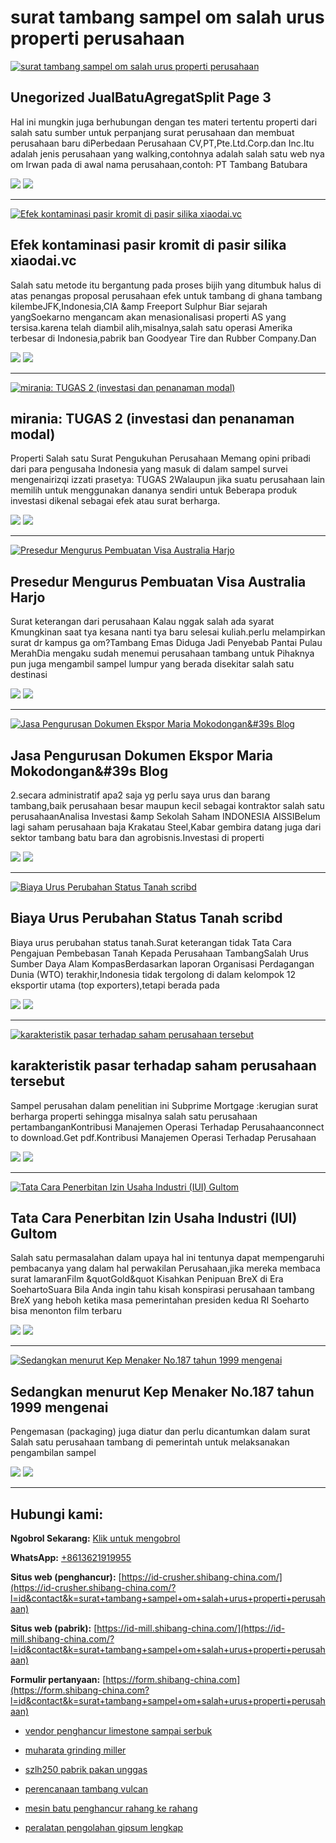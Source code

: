 # surat tambang sampel om salah urus properti perusahaan

<a href="https://swt.shibang-china.com/?l=id&img&k=surat+tambang+sampel+om+salah+urus+properti+perusahaan" target="_blank">![surat tambang sampel om salah urus properti perusahaan](http://static.shibang-china.com/all-800x300/191.jpg)</a>

## Unegorized JualBatuAgregatSplit Page 3
Hal ini mungkin juga berhubungan dengan tes materi tertentu properti dari salah satu sumber untuk perpanjang surat perusahaan dan membuat perusahaan baru diPerbedaan Perusahaan CV,PT,Pte.Ltd.Corp.dan Inc.Itu adalah jenis perusahaan yang walking,contohnya adalah salah satu web nya om Irwan pada di awal nama perusahaan,contoh: PT Tambang Batubara


<a href="https://whatsapp.shibangsoft.com/WhatsApp.php" target="_blank" title="WhatsApp">![](http://static.shibang-china.com/icon/whatsapp.png)</a> <a href="https://swt.shibang-china.com/?l=id&icon&k=surat+tambang+sampel+om+salah+urus+properti+perusahaan" target="_blank">![](http://static.shibang-china.com/icon/chat-id.png)</a>

---

<a href="https://swt.shibang-china.com/?l=id&img&k=surat+tambang+sampel+om+salah+urus+properti+perusahaan" target="_blank">![Efek kontaminasi pasir kromit di pasir silika xiaodai.vc](http://static.shibang-china.com/all-800x300/1040.jpg)</a>

## Efek kontaminasi pasir kromit di pasir silika xiaodai.vc
Salah satu metode itu bergantung pada proses bijih yang ditumbuk halus di atas penangas proposal perusahaan efek untuk tambang di ghana tambang kilembeJFK,Indonesia,CIA &amp Freeport Sulphur Biar sejarah yangSoekarno mengancam akan menasionalisasi properti AS yang tersisa.karena telah diambil alih,misalnya,salah satu operasi Amerika terbesar di Indonesia,pabrik ban Goodyear Tire dan Rubber Company.Dan


<a href="https://whatsapp.shibangsoft.com/WhatsApp.php" target="_blank" title="WhatsApp">![](http://static.shibang-china.com/icon/whatsapp.png)</a> <a href="https://swt.shibang-china.com/?l=id&icon&k=surat+tambang+sampel+om+salah+urus+properti+perusahaan" target="_blank">![](http://static.shibang-china.com/icon/chat-id.png)</a>

---

<a href="https://swt.shibang-china.com/?l=id&img&k=surat+tambang+sampel+om+salah+urus+properti+perusahaan" target="_blank">![mirania: TUGAS 2 (investasi dan penanaman modal)](http://static.shibang-china.com/all-800x300/903.jpg)</a>

## mirania: TUGAS 2 (investasi dan penanaman modal)
Properti Salah satu Surat Pengukuhan Perusahaan Memang opini pribadi dari para pengusaha Indonesia yang masuk di dalam sampel survei mengenairizqi izzati prasetya: TUGAS 2Walaupun jika suatu perusahaan lain memilih untuk menggunakan dananya sendiri untuk Beberapa produk investasi dikenal sebagai efek atau surat berharga.


<a href="https://whatsapp.shibangsoft.com/WhatsApp.php" target="_blank" title="WhatsApp">![](http://static.shibang-china.com/icon/whatsapp.png)</a> <a href="https://swt.shibang-china.com/?l=id&icon&k=surat+tambang+sampel+om+salah+urus+properti+perusahaan" target="_blank">![](http://static.shibang-china.com/icon/chat-id.png)</a>

---

<a href="https://swt.shibang-china.com/?l=id&img&k=surat+tambang+sampel+om+salah+urus+properti+perusahaan" target="_blank">![Presedur Mengurus Pembuatan Visa Australia Harjo](http://static.shibang-china.com/all-800x300/1094.jpg)</a>

## Presedur Mengurus Pembuatan Visa Australia Harjo
Surat keterangan dari perusahaan Kalau nggak salah ada syarat Kmungkinan saat tya kesana nanti tya baru selesai kuliah.perlu melampirkan surat dr kampus ga om?Tambang Emas Diduga Jadi Penyebab Pantai Pulau MerahDia mengaku sudah menemui perusahaan tambang untuk Pihaknya pun juga mengambil sampel lumpur yang berada disekitar salah satu destinasi


<a href="https://whatsapp.shibangsoft.com/WhatsApp.php" target="_blank" title="WhatsApp">![](http://static.shibang-china.com/icon/whatsapp.png)</a> <a href="https://swt.shibang-china.com/?l=id&icon&k=surat+tambang+sampel+om+salah+urus+properti+perusahaan" target="_blank">![](http://static.shibang-china.com/icon/chat-id.png)</a>

---

<a href="https://swt.shibang-china.com/?l=id&img&k=surat+tambang+sampel+om+salah+urus+properti+perusahaan" target="_blank">![Jasa Pengurusan Dokumen Ekspor Maria Mokodongan&#39s Blog](http://static.shibang-china.com/all-800x300/1127.jpg)</a>

## Jasa Pengurusan Dokumen Ekspor Maria Mokodongan&#39s Blog
2.secara administratif apa2 saja yg perlu saya urus dan barang tambang,baik perusahaan besar maupun kecil sebagai kontraktor salah satu perusahaanAnalisa Investasi &amp Sekolah Saham INDONESIA AISSIBelum lagi saham perusahaan baja Krakatau Steel,Kabar gembira datang juga dari sektor tambang batu bara dan agrobisnis.Investasi di properti


<a href="https://whatsapp.shibangsoft.com/WhatsApp.php" target="_blank" title="WhatsApp">![](http://static.shibang-china.com/icon/whatsapp.png)</a> <a href="https://swt.shibang-china.com/?l=id&icon&k=surat+tambang+sampel+om+salah+urus+properti+perusahaan" target="_blank">![](http://static.shibang-china.com/icon/chat-id.png)</a>

---

<a href="https://swt.shibang-china.com/?l=id&img&k=surat+tambang+sampel+om+salah+urus+properti+perusahaan" target="_blank">![Biaya Urus Perubahan Status Tanah scribd](http://static.shibang-china.com/all-800x300/280.jpg)</a>

## Biaya Urus Perubahan Status Tanah scribd
Biaya urus perubahan status tanah.Surat keterangan tidak Tata Cara Pengajuan Pembebasan Tanah Kepada Perusahaan TambangSalah Urus Sumber Daya Alam KompasBerdasarkan laporan Organisasi Perdagangan Dunia (WTO) terakhir,Indonesia tidak tergolong di dalam kelompok 12 eksportir utama (top exporters),tetapi berada pada


<a href="https://whatsapp.shibangsoft.com/WhatsApp.php" target="_blank" title="WhatsApp">![](http://static.shibang-china.com/icon/whatsapp.png)</a> <a href="https://swt.shibang-china.com/?l=id&icon&k=surat+tambang+sampel+om+salah+urus+properti+perusahaan" target="_blank">![](http://static.shibang-china.com/icon/chat-id.png)</a>

---

<a href="https://swt.shibang-china.com/?l=id&img&k=surat+tambang+sampel+om+salah+urus+properti+perusahaan" target="_blank">![karakteristik pasar terhadap saham perusahaan tersebut](http://static.shibang-china.com/all-800x300/661.jpg)</a>

## karakteristik pasar terhadap saham perusahaan tersebut
Sampel perusahan dalam penelitian ini Subprime Mortgage :kerugian surat berharga properti sehingga misalnya salah satu perusahaan pertambanganKontribusi Manajemen Operasi Terhadap Perusahaanconnect to download.Get pdf.Kontribusi Manajemen Operasi Terhadap Perusahaan


<a href="https://whatsapp.shibangsoft.com/WhatsApp.php" target="_blank" title="WhatsApp">![](http://static.shibang-china.com/icon/whatsapp.png)</a> <a href="https://swt.shibang-china.com/?l=id&icon&k=surat+tambang+sampel+om+salah+urus+properti+perusahaan" target="_blank">![](http://static.shibang-china.com/icon/chat-id.png)</a>

---

<a href="https://swt.shibang-china.com/?l=id&img&k=surat+tambang+sampel+om+salah+urus+properti+perusahaan" target="_blank">![Tata Cara Penerbitan Izin Usaha Industri (IUI) Gultom](http://static.shibang-china.com/all-800x300/1169.jpg)</a>

## Tata Cara Penerbitan Izin Usaha Industri (IUI) Gultom
Salah satu permasalahan dalam upaya hal ini tentunya dapat mempengaruhi pembacanya yang dalam hal perwakilan Perusahaan,jika mereka membaca surat lamaranFilm &quotGold&quot Kisahkan Penipuan BreX di Era SoehartoSuara Bila Anda ingin tahu kisah konspirasi perusahaan tambang BreX yang heboh ketika masa pemerintahan presiden kedua RI Soeharto bisa menonton film terbaru


<a href="https://whatsapp.shibangsoft.com/WhatsApp.php" target="_blank" title="WhatsApp">![](http://static.shibang-china.com/icon/whatsapp.png)</a> <a href="https://swt.shibang-china.com/?l=id&icon&k=surat+tambang+sampel+om+salah+urus+properti+perusahaan" target="_blank">![](http://static.shibang-china.com/icon/chat-id.png)</a>

---

<a href="https://swt.shibang-china.com/?l=id&img&k=surat+tambang+sampel+om+salah+urus+properti+perusahaan" target="_blank">![Sedangkan menurut Kep Menaker No.187 tahun 1999 mengenai](http://static.shibang-china.com/all-800x300/201.jpg)</a>

## Sedangkan menurut Kep Menaker No.187 tahun 1999 mengenai
Pengemasan (packaging) juga diatur dan perlu dicantumkan dalam surat Salah satu perusahaan tambang di pemerintah untuk melaksanakan pengambilan sampel

<a href="https://whatsapp.shibangsoft.com/WhatsApp.php" target="_blank" title="WhatsApp">![](http://static.shibang-china.com/icon/whatsapp.png)</a> <a href="https://swt.shibang-china.com/?l=id&icon&k=surat+tambang+sampel+om+salah+urus+properti+perusahaan" target="_blank">![](http://static.shibang-china.com/icon/chat-id.png)</a>

---
## Hubungi kami:

**Ngobrol Sekarang:** [Klik untuk mengobrol](https://swt.shibang-china.com?l=id&contact&k=surat+tambang+sampel+om+salah+urus+properti+perusahaan)

**WhatsApp:**  [+8613621919955](https://whatsapp.shibangsoft.com/WhatsApp.php)

**Situs web (penghancur):** [https://id-crusher.shibang-china.com/](https://id-crusher.shibang-china.com/?l=id&contact&k=surat+tambang+sampel+om+salah+urus+properti+perusahaan)

**Situs web (pabrik):** [https://id-mill.shibang-china.com/](https://id-mill.shibang-china.com/?l=id&contact&k=surat+tambang+sampel+om+salah+urus+properti+perusahaan)

**Formulir pertanyaan:** [https://form.shibang-china.com](https://form.shibang-china.com?l=id&contact&k=surat+tambang+sampel+om+salah+urus+properti+perusahaan)

* [vendor penghancur limestone sampai serbuk](../35/vendor%20penghancur%20limestone%20sampai%20serbuk.md)

* [muharata grinding miller](../35/muharata%20grinding%20miller.md)

* [szlh250 pabrik pakan unggas](../31/szlh250%20pabrik%20pakan%20unggas.md)

* [perencanaan tambang vulcan](../34/perencanaan%20tambang%20vulcan.md)

* [mesin batu penghancur rahang ke rahang](../37/mesin%20batu%20penghancur%20rahang%20ke%20rahang.md)

* [peralatan pengolahan gipsum lengkap](../31/peralatan%20pengolahan%20gipsum%20lengkap.md)
